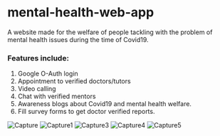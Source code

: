 # mental-health-web-app

A website made for the welfare of people tackling with the problem of mental health issues during the time of Covid19.

### Features include:

1. Google O-Auth login
2. Appointment to verified doctors/tutors
3. Video calling
4. Chat with verified mentors
5. Awareness blogs about Covid19 and mental health welfare.
6. Fill survey forms to get doctor verified reports.

![Capture](https://user-images.githubusercontent.com/65943606/175512810-a578fe2f-bc7e-439f-9ddb-d3c69c36d72d.JPG)
![Capture1](https://user-images.githubusercontent.com/65943606/175512816-5f728639-b50e-498c-894e-d33f4818552b.JPG)
![Capture3](https://user-images.githubusercontent.com/65943606/175512819-fcb5bebb-a852-4780-b48b-0c2fc11941cf.JPG)
![Capture4](https://user-images.githubusercontent.com/65943606/175512824-b2278f64-bd70-42c1-b796-ab08e5ac7260.JPG)
![Capture5](https://user-images.githubusercontent.com/65943606/175512827-89f9a27a-6bd4-4cd7-a9ac-18230734f14b.JPG)
